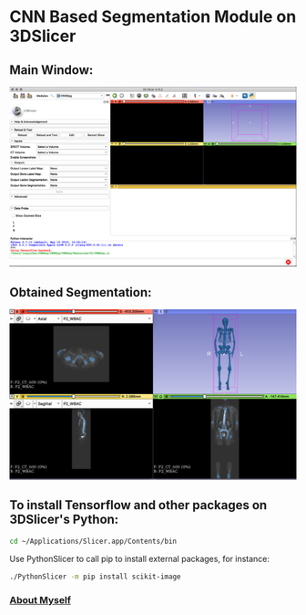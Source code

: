 # CNN Based Segmentation Module on 3DSlicer
## Main Window:
![](https://github.com/junyuchen245/3DSlicer-DeepLearning-Seg/blob/master/Example2.png)

## Obtained Segmentation:
![](https://github.com/junyuchen245/3DSlicer-DeepLearning-Seg/blob/master/Example.png)

## To install Tensorflow and other packages on 3DSlicer's Python:
```bash
cd ~/Applications/Slicer.app/Contents/bin
```
Use PythonSlicer to call pip to install external packages, for instance:
```bash
./PythonSlicer -m pip install scikit-image
```

### <a href="https://junyuchen245.github.io"> About Myself</a>
